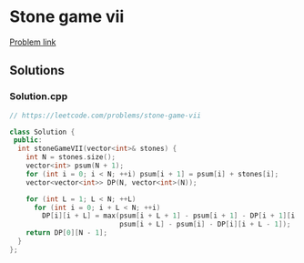 # Stone game vii

[Problem link](https://leetcode.com/problems/stone-game-vii)

## Solutions


### Solution.cpp
```cpp
// https://leetcode.com/problems/stone-game-vii

class Solution {
 public:
  int stoneGameVII(vector<int>& stones) {
    int N = stones.size();
    vector<int> psum(N + 1);
    for (int i = 0; i < N; ++i) psum[i + 1] = psum[i] + stones[i];
    vector<vector<int>> DP(N, vector<int>(N));

    for (int L = 1; L < N; ++L)
      for (int i = 0; i + L < N; ++i)
        DP[i][i + L] = max(psum[i + L + 1] - psum[i + 1] - DP[i + 1][i + L],
                           psum[i + L] - psum[i] - DP[i][i + L - 1]);
    return DP[0][N - 1];
  }
};
```